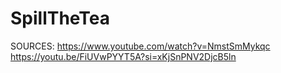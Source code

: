 # SpillTheTea
SOURCES:
https://www.youtube.com/watch?v=NmstSmMykqc
https://youtu.be/FiUVwPYYT5A?si=xKjSnPNV2DjcB5ln
